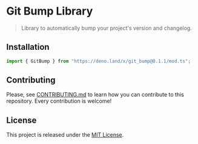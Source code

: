 # Git Bump Library

> Library to automatically bump your project's version and changelog.

## Installation

```ts
import { GitBump } from "https://deno.land/x/git_bump@0.1.1/mod.ts";
```

## Contributing

Please, see [CONTRIBUTING.md](CONTRIBUTING.md) to learn how you can contribute to this repository. Every contribution is welcome!

## License

This project is released under the [MIT License](LICENSE).